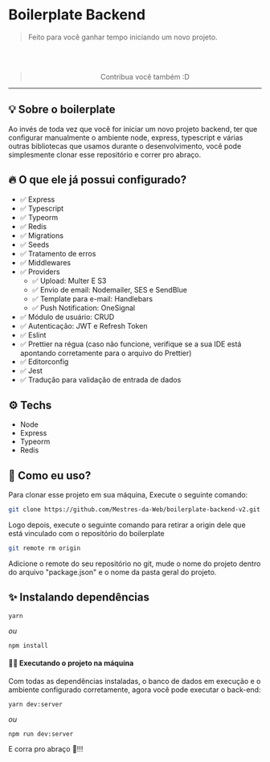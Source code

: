 # Boilerplate Backend

> Feito para você ganhar tempo iniciando um novo projeto.

<br/><br/>

<blockquote align="center">
  Contribua você também :D
</blockquote>

<hr/>

## 💡 Sobre o boilerplate

Ao invés de toda vez que você for iniciar um novo projeto backend, ter que configurar manualmente o ambiente node, express, typescript e várias outras bibliotecas que usamos durante o desenvolvimento, você pode simplesmente clonar esse repositório e correr pro abraço.

## 🔥 O que ele já possui configurado?

- ✅ Express<br/>
- ✅ Typescript<br/>
- ✅ Typeorm<br/>
- ✅ Redis<br/>
- ✅ Migrations<br/>
- ✅ Seeds<br/>
- ✅ Tratamento de erros<br/>
- ✅ Middlewares<br/>
- ✅ Providers<br/>
  - ✅ Upload: Multer E S3<br/>
  - ✅ Envio de email: Nodemailer, SES  e SendBlue<br/>
  - ✅ Template para e-mail: Handlebars<br/>
  - ✅ Push Notification: OneSignal<br/>
- ✅ Módulo de usuário: CRUD<br/>
- ✅ Autenticação: JWT e Refresh Token<br/>
- ✅ Eslint<br/>
- ✅ Prettier na régua (caso não funcione, verifique se a sua IDE está apontando corretamente para o arquivo do Prettier)<br/>
- ✅ Editorconfig<br/>
- ✅ Jest<br/>
- ✅ Tradução para validação de entrada de dados<br/>

## ⚙️ Techs

- Node
- Express
- Typeorm
- Redis

## 🏁 Como eu uso?

Para clonar esse projeto em sua máquina,
Execute o seguinte comando:

```bash
git clone https://github.com/Mestres-da-Web/boilerplate-backend-v2.git
```

Logo depois, execute o seguinte comando para retirar a origin dele que está vinculado com o repositório do boilerplate

```bash
git remote rm origin
```

Adicione o remote do seu repositório no git, mude o nome do projeto dentro do arquivo "package.json" e o nome da pasta geral do projeto.

## ✨ Instalando dependências

```
yarn
```

_ou_

```
npm install
```

#### 🏃‍♀️ Executando o projeto na máquina

Com todas as dependências instaladas, o banco de dados em execução e o ambiente configurado corretamente, agora você pode executar o back-end:

```
yarn dev:server
```

_ou_

```
npm run dev:server
```

E corra pro abraço 🚀!!!
